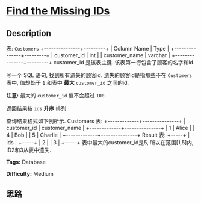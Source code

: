 # [Find the Missing IDs][title]

## Description

表: `Customers`
            +---------------+---------+    | Column Name   | Type    |    +---------------+---------+    | customer_id   | int     |    | customer_name | varchar |    +---------------+---------+    customer_id 是该表主键.    该表第一行包含了顾客的名字和id.    

写一个 SQL 语句, 找到所有遗失的顾客id. 遗失的顾客id是指那些不在 `Customers` 表中, 值却处于 `1` 和表中 **最大**
`customer_id` 之间的id.

**注意:** 最大的 `customer_id` 值不会超过 `100`.

返回结果按 `ids` **升序** 排列

查询结果格式如下例所示.
            Customers 表:    +-------------+---------------+    | customer_id | customer_name |    +-------------+---------------+    | 1           | Alice         |    | 4           | Bob           |    | 5           | Charlie       |    +-------------+---------------+        Result 表:    +-----+    | ids |    +-----+    | 2   |    | 3   |    +-----+    表中最大的customer_id是5, 所以在范围[1,5]内, ID2和3从表中遗失.


**Tags:** Database

**Difficulty:** Medium

## 思路

[title]: https://leetcode-cn.com/problems/find-the-missing-ids
